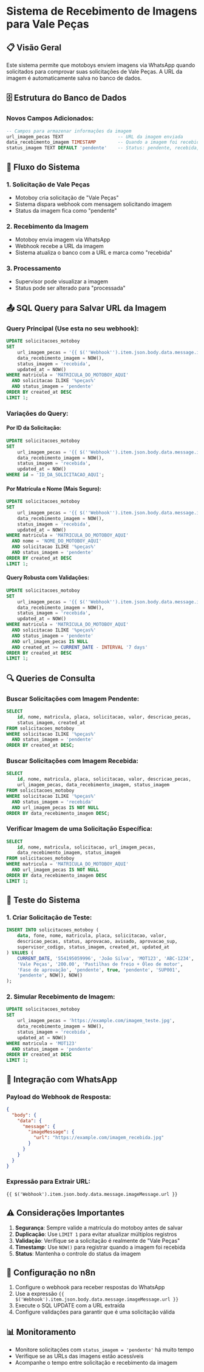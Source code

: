 # Sistema de Recebimento de Imagens para Vale Peças

## 📋 Visão Geral

Este sistema permite que motoboys enviem imagens via WhatsApp quando solicitados para comprovar suas solicitações de Vale Peças. A URL da imagem é automaticamente salva no banco de dados.

## 🗄️ Estrutura do Banco de Dados

### Novos Campos Adicionados:

```sql
-- Campos para armazenar informações da imagem
url_imagem_pecas TEXT                    -- URL da imagem enviada
data_recebimento_imagem TIMESTAMP        -- Quando a imagem foi recebida  
status_imagem TEXT DEFAULT 'pendente'    -- Status: pendente, recebida, processada
```

## 🔄 Fluxo do Sistema

### 1. Solicitação de Vale Peças
- Motoboy cria solicitação de "Vale Peças"
- Sistema dispara webhook com mensagem solicitando imagem
- Status da imagem fica como "pendente"

### 2. Recebimento da Imagem
- Motoboy envia imagem via WhatsApp
- Webhook recebe a URL da imagem
- Sistema atualiza o banco com a URL e marca como "recebida"

### 3. Processamento
- Supervisor pode visualizar a imagem
- Status pode ser alterado para "processada"

## 📤 SQL Query para Salvar URL da Imagem

### Query Principal (Use esta no seu webhook):

```sql
UPDATE solicitacoes_motoboy 
SET 
    url_imagem_pecas = '{{ $(''Webhook'').item.json.body.data.message.imageMessage.url }}',
    data_recebimento_imagem = NOW(),
    status_imagem = 'recebida',
    updated_at = NOW()
WHERE matricula = 'MATRICULA_DO_MOTOBOY_AQUI'
  AND solicitacao ILIKE '%peças%'
  AND status_imagem = 'pendente'
ORDER BY created_at DESC
LIMIT 1;
```

### Variações do Query:

#### Por ID da Solicitação:
```sql
UPDATE solicitacoes_motoboy 
SET 
    url_imagem_pecas = '{{ $(''Webhook'').item.json.body.data.message.imageMessage.url }}',
    data_recebimento_imagem = NOW(),
    status_imagem = 'recebida',
    updated_at = NOW()
WHERE id = 'ID_DA_SOLICITACAO_AQUI';
```

#### Por Matrícula e Nome (Mais Seguro):
```sql
UPDATE solicitacoes_motoboy 
SET 
    url_imagem_pecas = '{{ $(''Webhook'').item.json.body.data.message.imageMessage.url }}',
    data_recebimento_imagem = NOW(),
    status_imagem = 'recebida',
    updated_at = NOW()
WHERE matricula = 'MATRICULA_DO_MOTOBOY_AQUI'
  AND nome = 'NOME_DO_MOTOBOY_AQUI'
  AND solicitacao ILIKE '%peças%'
  AND status_imagem = 'pendente'
ORDER BY created_at DESC
LIMIT 1;
```

#### Query Robusta com Validações:
```sql
UPDATE solicitacoes_motoboy 
SET 
    url_imagem_pecas = '{{ $(''Webhook'').item.json.body.data.message.imageMessage.url }}',
    data_recebimento_imagem = NOW(),
    status_imagem = 'recebida',
    updated_at = NOW()
WHERE matricula = 'MATRICULA_DO_MOTOBOY_AQUI'
  AND solicitacao ILIKE '%peças%'
  AND status_imagem = 'pendente'
  AND url_imagem_pecas IS NULL
  AND created_at >= CURRENT_DATE - INTERVAL '7 days'
ORDER BY created_at DESC
LIMIT 1;
```

## 🔍 Queries de Consulta

### Buscar Solicitações com Imagem Pendente:
```sql
SELECT 
    id, nome, matricula, placa, solicitacao, valor, descricao_pecas,
    status_imagem, created_at
FROM solicitacoes_motoboy 
WHERE solicitacao ILIKE '%peças%'
  AND status_imagem = 'pendente'
ORDER BY created_at DESC;
```

### Buscar Solicitações com Imagem Recebida:
```sql
SELECT 
    id, nome, matricula, placa, solicitacao, valor, descricao_pecas,
    url_imagem_pecas, data_recebimento_imagem, status_imagem
FROM solicitacoes_motoboy 
WHERE solicitacao ILIKE '%peças%'
  AND status_imagem = 'recebida'
  AND url_imagem_pecas IS NOT NULL
ORDER BY data_recebimento_imagem DESC;
```

### Verificar Imagem de uma Solicitação Específica:
```sql
SELECT 
    id, nome, matricula, solicitacao, url_imagem_pecas,
    data_recebimento_imagem, status_imagem
FROM solicitacoes_motoboy 
WHERE matricula = 'MATRICULA_DO_MOTOBOY_AQUI'
  AND url_imagem_pecas IS NOT NULL
ORDER BY data_recebimento_imagem DESC
LIMIT 1;
```

## 🧪 Teste do Sistema

### 1. Criar Solicitação de Teste:
```sql
INSERT INTO solicitacoes_motoboy (
    data, fone, nome, matricula, placa, solicitacao, valor, 
    descricao_pecas, status, aprovacao, avisado, aprovacao_sup, 
    supervisor_codigo, status_imagem, created_at, updated_at
) VALUES (
    CURRENT_DATE, '554195059996', 'João Silva', 'MOT123', 'ABC-1234',
    'Vale Peças', '200.00', 'Pastilhas de freio + Óleo de motor',
    'Fase de aprovação', 'pendente', true, 'pendente', 'SUP001',
    'pendente', NOW(), NOW()
);
```

### 2. Simular Recebimento de Imagem:
```sql
UPDATE solicitacoes_motoboy 
SET 
    url_imagem_pecas = 'https://example.com/imagem_teste.jpg',
    data_recebimento_imagem = NOW(),
    status_imagem = 'recebida',
    updated_at = NOW()
WHERE matricula = 'MOT123'
  AND status_imagem = 'pendente'
ORDER BY created_at DESC
LIMIT 1;
```

## 📱 Integração com WhatsApp

### Payload do Webhook de Resposta:
```json
{
  "body": {
    "data": {
      "message": {
        "imageMessage": {
          "url": "https://example.com/imagem_recebida.jpg"
        }
      }
    }
  }
}
```

### Expressão para Extrair URL:
```
{{ $('Webhook').item.json.body.data.message.imageMessage.url }}
```

## ⚠️ Considerações Importantes

1. **Segurança**: Sempre valide a matrícula do motoboy antes de salvar
2. **Duplicação**: Use `LIMIT 1` para evitar atualizar múltiplos registros
3. **Validação**: Verifique se a solicitação é realmente de "Vale Peças"
4. **Timestamp**: Use `NOW()` para registrar quando a imagem foi recebida
5. **Status**: Mantenha o controle do status da imagem

## 🔧 Configuração no n8n

1. Configure o webhook para receber respostas do WhatsApp
2. Use a expressão `{{ $('Webhook').item.json.body.data.message.imageMessage.url }}`
3. Execute o SQL UPDATE com a URL extraída
4. Configure validações para garantir que é uma solicitação válida

## 📊 Monitoramento

- Monitore solicitações com `status_imagem = 'pendente'` há muito tempo
- Verifique se as URLs das imagens estão acessíveis
- Acompanhe o tempo entre solicitação e recebimento da imagem

